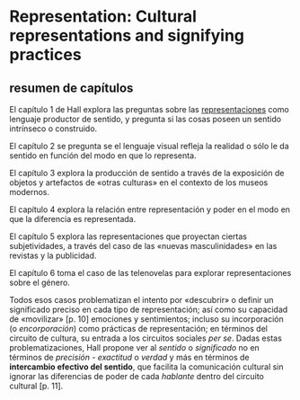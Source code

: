 # Representation: Cultural representations and signifying practices

## resumen de capítulos

El capítulo 1 de Hall explora las preguntas sobre las [representaciones](representaciones.md) como lenguaje productor de sentido, y pregunta si las cosas poseen un sentido intrínseco o construido.

El capítulo 2 se pregunta se el lenguaje visual refleja la realidad o sólo le da sentido en función del modo en que lo representa.

El capítulo 3 explora la producción de sentido a través de la exposición de objetos y artefactos de «otras culturas» en el contexto de los museos modernos.

El capítulo 4 explora la relación entre representación y poder en el modo en que la diferencia es representada.

El capítulo 5 explora las representaciones que proyectan ciertas subjetividades, a través del caso de las «nuevas masculinidades» en las revistas y la publicidad.

El capítulo 6 toma el caso de las telenovelas para explorar representaciones sobre el género.

Todos esos casos problematizan el intento por «descubrir» o definir un significado preciso en cada tipo de representación; así como su capacidad de «movilizar» [p. 10] emociones y sentimientos; incluso su incorporación (o *encorporación*) como prácticas de representación; en términos del circuito de cultura, su entrada a los circuitos sociales *per se*. Dadas estas problematizaciones, Hall propone ver al *sentido* o *significado* no en términos de *precisión - exactitud* o *verdad* y más en términos de **intercambio efectivo del sentido**, que facilita la comunicación cultural sin ignorar las diferencias de poder de cada *hablante* dentro del circuito cultural [p. 11].
